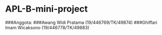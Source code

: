 # APL-B-mini-project

###Anggota:
###Awang Widi Pratama (19/446769/TK/49874)
###Ghiffari Imam Wicaksono (19/446778/TK/49883)

